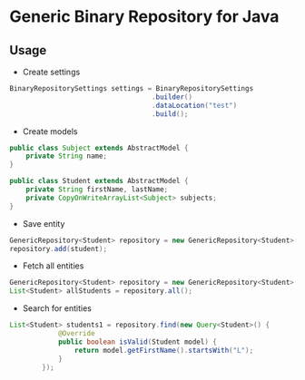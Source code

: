 # Generic Binary Repository for Java

## Usage


- Create settings
```java
BinaryRepositorySettings settings = BinaryRepositorySettings
                                   .builder()
                                   .dataLocation("test")
                                   .build();
```

- Create models

```java
public class Subject extends AbstractModel {
    private String name;
}

public class Student extends AbstractModel {
    private String firstName, lastName;
    private CopyOnWriteArrayList<Subject> subjects;
}
```

- Save entity
```java
GenericRepository<Student> repository = new GenericRepository<Student>(Student.class, settings);
repository.add(student);
```
- Fetch all entities
```java
GenericRepository<Student> repository = new GenericRepository<Student>(Student.class, settings);
List<Student> allStudents = repository.all();
```

- Search for entities
```java
List<Student> students1 = repository.find(new Query<Student>() {
            @Override
            public boolean isValid(Student model) {
                return model.getFirstName().startsWith("L");
            }
        });
```